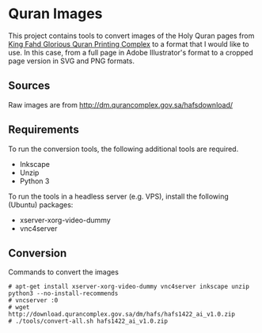 Quran Images
============

This project contains tools to convert images of the Holy Quran pages from
[King Fahd Glorious Quran Printing Complex](http://www.qurancomplex.org/) to
a format that I would like to use. In this case, from a full page in Adobe
Illustrator's format to a cropped page version in SVG and PNG formats.

Sources
-------

Raw images are from <http://dm.qurancomplex.gov.sa/hafsdownload/>


Requirements
------------

To run the conversion tools, the following additional tools are required.

* Inkscape
* Unzip
* Python 3

To run the tools in a headless server (e.g. VPS), install the following
(Ubuntu) packages:

* xserver-xorg-video-dummy
* vnc4server


Conversion
----------

Commands to convert the images

    # apt-get install xserver-xorg-video-dummy vnc4server inkscape unzip python3 --no-install-recommends
    # vncserver :0
    # wget http://download.qurancomplex.gov.sa/dm/hafs/hafs1422_ai_v1.0.zip
    # ./tools/convert-all.sh hafs1422_ai_v1.0.zip

